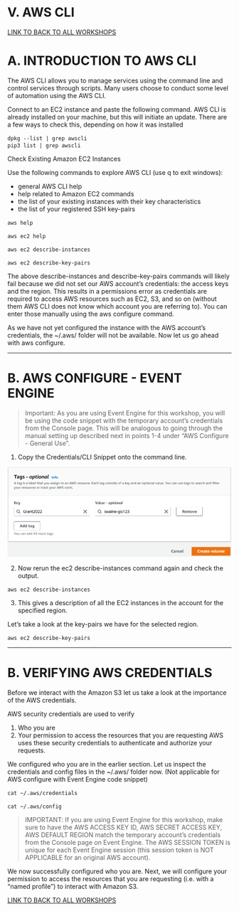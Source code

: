 # V. AWS CLI

[LINK TO BACK TO ALL WORKSHOPS](./workshop.md)

# A. INTRODUCTION TO AWS CLI
The AWS CLI allows you to manage services using the command line and control services through scripts. Many users choose to conduct some level of automation using the AWS CLI.

Connect to an EC2 instance and paste the following command. AWS CLI is already installed on your machine, but this will initiate an update. There are a few ways to check this, depending on how it was installed

```
dpkg --list | grep awscli
pip3 list | grep awscli
```

Check Existing Amazon EC2 Instances

Use the following commands to explore AWS CLI (use q to exit windows):

- general AWS CLI help
- help related to Amazon EC2 commands
- the list of your existing instances with their key characteristics
- the list of your registered SSH key-pairs

```
aws help
```
```
aws ec2 help
```
```
aws ec2 describe-instances
```
```
aws ec2 describe-key-pairs
```

The above describe-instances and describe-key-pairs commands will likely fail because we did not set our AWS account’s credentials: the access keys and the region. This results in a permissions error as credentials are required to access AWS resources such as EC2, S3, and so on (without them AWS CLI does not know which account you are referring to). You can enter those manually using the aws configure command.

As we have not yet configured the instance with the AWS account’s credentials, the ~/.aws/ folder will not be available. Now let us go ahead with aws configure.

---

# B. AWS CONFIGURE - EVENT ENGINE

> Important: As you are using Event Engine for this workshop, you will be using the code snippet with the temporary account’s credentials from the Console page. This will be analogous to going through the manual setting up described next in points 1-4 under “AWS Configure - General Use”.

1. Copy the Credentials/CLI Snippet onto the command line.

![](./workshopassets/EC2VolumeTag.png)

2. Now rerun the ec2 describe-instances command again and check the output.
```
aws ec2 describe-instances
```
3. This gives a description of all the EC2 instances in the account for the specified region.

Let’s take a look at the key-pairs we have for the selected region.
```
aws ec2 describe-key-pairs
```
---

# B. VERIFYING AWS CREDENTIALS
Before we interact with the Amazon S3 let us take a look at the importance of the AWS credentials.

AWS security credentials are used to verify

1. Who you are
2. Your permission to access the resources that you are requesting
AWS uses these security credentials to authenticate and authorize your requests.

We configured who you are in the earlier section. Let us inspect the credentials and config files in the ~/.aws/ folder now. (Not applicable for AWS configure with Event Engine code snippet)
```
cat ~/.aws/credentials
```
```
cat ~/.aws/config
```
> IMPORTANT: If you are using Event Engine for this workshop, make sure to have the AWS ACCESS KEY ID, AWS SECRET ACCESS KEY, AWS DEFAULT REGION match the temporary account’s credentials from the Console page on Event Engine. The AWS SESSION TOKEN is unique for each Event Engine session (this session token is NOT APPLICABLE for an original AWS account).

We now successfully configured who you are. Next, we will configure your permission to access the resources that you are requesting (i.e. with a “named profile”) to interact with Amazon S3.

[LINK TO BACK TO ALL WORKSHOPS](./workshop.md)